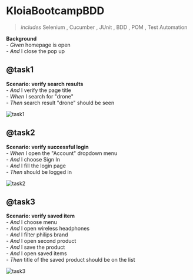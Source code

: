 # KloiaBootcampBDD
>*includes* Selenium , Cucumber , JUnit , BDD , POM , Test Automation

  **Background**</br>
     - *Given* homepage is open</br>
     - *And* I close the pop up</br>

  ## @task1
   **Scenario: verify search results**</br>
     - *And* I verify the page title</br>
     - *When* I search for "drone"</br>
     - *Then* search result "drone" should be seen</br>
   
![task1](https://user-images.githubusercontent.com/88919177/146367624-04c34204-a6f6-482b-8768-b4bb84c63f0c.gif)


  ## @task2
   **Scenario: verify successful login**</br>
     - *When* I open the "Account" dropdown menu</br>
     - *And* I choose Sign In</br>
     - *And* I fill the login page</br>
     - *Then* should be logged in</br>
   
  ![task2](https://user-images.githubusercontent.com/88919177/146367825-c753f861-4f97-4323-b150-fb7800a00c16.gif)


  ## @task3
   **Scenario: verify saved item**</br>
     - *And* I choose menu</br>
     - *And* I open wireless headphones</br>
     - *And* I filter philips brand</br>
     - *And* I open second product</br>
     - *And* I save the product</br>
     - *And* I open saved items</br>
     - *Then* title of the saved product should be on the list</br> 
     
![task3](https://user-images.githubusercontent.com/88919177/146368189-e4fd0152-8e6c-4fba-9acd-a0c4d7d1bbb8.gif)



